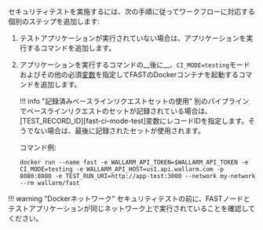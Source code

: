 セキュリティテストを実施するには、次の手順に従ってワークフローに対応する個別のステップを追加します:

1. テストアプリケーションが実行されていない場合は、アプリケーションを実行するコマンドを追加します。
2. アプリケーションを実行するコマンドの__後に__、`CI_MODE=testing`モードおよびその他の必須[変数](../ci-mode-testing.md#environment-variables-in-testing-mode)を指定してFASTのDockerコンテナを起動するコマンドを追加します。

    !!! info "記録済みベースラインリクエストセットの使用"
        別のパイプラインでベースラインリクエストのセットが記録されている場合は、[TEST_RECORD_ID][fast-ci-mode-test]変数にレコードIDを指定します。そうでない場合は、最後に記録されたセットが使用されます。

    コマンド例:

    ```
    docker run --name fast -e WALLARM_API_TOKEN=$WALLARM_API_TOKEN -e CI_MODE=testing -e WALLARM_API_HOST=us1.api.wallarm.com -p 8080:8080 -e TEST_RUN_URI=http://app-test:3000 --network my-network --rm wallarm/fast
    ```

!!! warning "Dockerネットワーク"
    セキュリティテストの前に、FASTノードとテストアプリケーションが同じネットワーク上で実行されていることを確認してください。